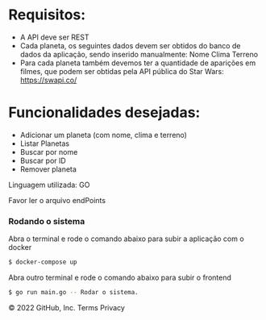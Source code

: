 # Requisitos:

- A API deve ser REST
- Cada planeta, os seguintes dados devem ser obtidos do banco de dados da aplicação, sendo inserido manualmente:
Nome
Clima
Terreno
- Para cada planeta também devemos ter a quantidade de aparições em filmes, que podem ser obtidas pela API pública do Star Wars: https://swapi.co/

# Funcionalidades desejadas: 

- Adicionar um planeta (com nome, clima e terreno)
- Listar Planetas
- Buscar por nome
- Buscar por ID
- Remover planeta

Linguagem utilizada: GO

Favor ler o arquivo endPoints
  
### Rodando o sistema

Abra o terminal e rode o comando abaixo para subir a aplicação com o docker
```sh
$ docker-compose up
```

Abra outro terminal e rode o comando abaixo para subir o frontend
```sh
$ go run main.go -- Rodar o sistema.
```

© 2022 GitHub, Inc.
Terms
Privacy